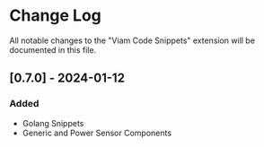 # Change Log

All notable changes to the "Viam Code Snippets" extension will be documented in this file.


## [0.7.0] - 2024-01-12

### Added

- Golang Snippets 
- Generic and Power Sensor Components
